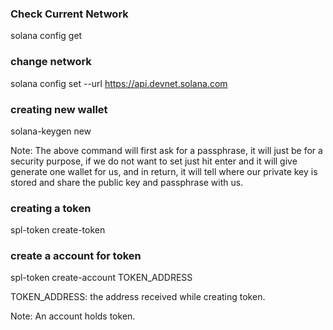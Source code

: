 ### Check Current Network
solana config get

### change network
solana config set --url https://api.devnet.solana.com

### creating new wallet
solana-keygen new

Note: The above command will first ask for a passphrase, it will just be for a security purpose, if we do not want to set just hit enter and it will give generate one wallet for us, and in return, it will tell where our private key is stored and share the public key and passphrase with us.

### creating a token
spl-token create-token

### create a account for token
spl-token create-account TOKEN_ADDRESS

TOKEN_ADDRESS: the address received while creating token.

Note: An account holds token.